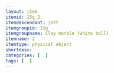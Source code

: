 ```yaml
---
layout: item
itemid: 15g_2
itemdescendant: jett
itemgroupid: 15g
itemgroupname: Clay marble (white ball)
itemname: 2
itemtype: physical object
shortdesc: 
categories: [  ]
tags: [  ]
---
```








